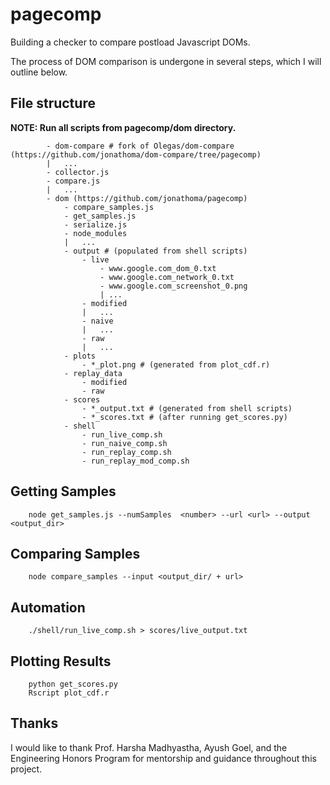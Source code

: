# pagecomp

Building a checker to compare postload Javascript DOMs.

The process of DOM comparison is undergone in several steps, which I will outline below.

## File structure

**NOTE: Run all scripts from pagecomp/dom directory.**

            - dom-compare # fork of Olegas/dom-compare (https://github.com/jonathoma/dom-compare/tree/pagecomp)
            |   ...
            - collector.js
            - compare.js
            |   ...
            - dom (https://github.com/jonathoma/pagecomp)
                - compare_samples.js
                - get_samples.js
                - serialize.js
                - node_modules
                |   ...
                - output # (populated from shell scripts)
                    - live
                        - www.google.com_dom_0.txt
                        - www.google.com_network_0.txt
                        - www.google.com_screenshot_0.png
                        | ...
                    - modified
                    |   ...
                    - naive
                    |   ...
                    - raw
                    |   ...
                - plots
                    - *_plot.png # (generated from plot_cdf.r)
                - replay_data
                    - modified
                    - raw
                - scores
                    - *_output.txt # (generated from shell scripts)
                    - *_scores.txt # (after running get_scores.py) 
                - shell
                    - run_live_comp.sh
                    - run_naive_comp.sh
                    - run_replay_comp.sh
                    - run_replay_mod_comp.sh

## Getting Samples

        node get_samples.js --numSamples  <number> --url <url> --output <output_dir>


## Comparing Samples

        node compare_samples --input <output_dir/ + url>


## Automation

        ./shell/run_live_comp.sh > scores/live_output.txt


## Plotting Results

        python get_scores.py
        Rscript plot_cdf.r

## Thanks

I would like to thank Prof. Harsha Madhyastha, Ayush Goel, and the Engineering Honors Program for mentorship and guidance throughout this project.
